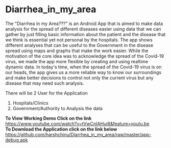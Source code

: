 # Diarrhea_in_my_area

The "Diarrhea in my Area???" is an Android App that is aimed to make data analysis for the spread of different diseases easier using data that we can gather by just filling basic information about the patient and the disease that we think is essential yet not personal by the hospitals. The app shows different analyses that can be useful to the Government in the disease spread using maps and graphs that make the work easier. While the motivation of the core idea was to acknowledge the spread of the Covid-19 virus, we made the app more flexible by creating and using realtime dynamic data. In today's time, when the spread of the Covid-19 virus is on our heads, the app gives us a more reliable way to know our surroundings and make better decisions to control not only the current virus but any disease that may need such analysis.
<br>

There will be 2 User for the Application
1. Hospitals/Clinics
2. Government/Authority to Analysis the data



<b> To View Working Demo Click on the link </b>
<br>
https://www.youtube.com/watch?v=tVwCnIAHuj8&feature=youtu.be
<br>
<b> To Download the Application click on the link below </b>
<br>
https://github.com/harshchinu/Diarrhea_in_my_area/raw/master/app-debug.apk
